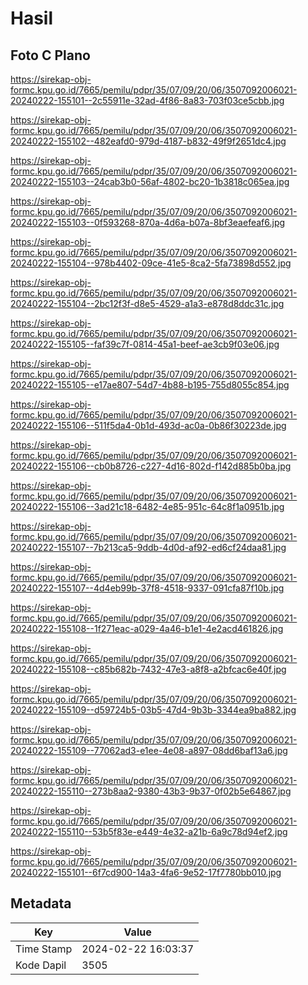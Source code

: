 # Hasil

## Foto C Plano

https://sirekap-obj-formc.kpu.go.id/7665/pemilu/pdpr/35/07/09/20/06/3507092006021-20240222-155101--2c55911e-32ad-4f86-8a83-703f03ce5cbb.jpg

https://sirekap-obj-formc.kpu.go.id/7665/pemilu/pdpr/35/07/09/20/06/3507092006021-20240222-155102--482eafd0-979d-4187-b832-49f9f2651dc4.jpg

https://sirekap-obj-formc.kpu.go.id/7665/pemilu/pdpr/35/07/09/20/06/3507092006021-20240222-155103--24cab3b0-56af-4802-bc20-1b3818c065ea.jpg

https://sirekap-obj-formc.kpu.go.id/7665/pemilu/pdpr/35/07/09/20/06/3507092006021-20240222-155103--0f593268-870a-4d6a-b07a-8bf3eaefeaf6.jpg

https://sirekap-obj-formc.kpu.go.id/7665/pemilu/pdpr/35/07/09/20/06/3507092006021-20240222-155104--978b4402-09ce-41e5-8ca2-5fa73898d552.jpg

https://sirekap-obj-formc.kpu.go.id/7665/pemilu/pdpr/35/07/09/20/06/3507092006021-20240222-155104--2bc12f3f-d8e5-4529-a1a3-e878d8ddc31c.jpg

https://sirekap-obj-formc.kpu.go.id/7665/pemilu/pdpr/35/07/09/20/06/3507092006021-20240222-155105--faf39c7f-0814-45a1-beef-ae3cb9f03e06.jpg

https://sirekap-obj-formc.kpu.go.id/7665/pemilu/pdpr/35/07/09/20/06/3507092006021-20240222-155105--e17ae807-54d7-4b88-b195-755d8055c854.jpg

https://sirekap-obj-formc.kpu.go.id/7665/pemilu/pdpr/35/07/09/20/06/3507092006021-20240222-155106--511f5da4-0b1d-493d-ac0a-0b86f30223de.jpg

https://sirekap-obj-formc.kpu.go.id/7665/pemilu/pdpr/35/07/09/20/06/3507092006021-20240222-155106--cb0b8726-c227-4d16-802d-f142d885b0ba.jpg

https://sirekap-obj-formc.kpu.go.id/7665/pemilu/pdpr/35/07/09/20/06/3507092006021-20240222-155106--3ad21c18-6482-4e85-951c-64c8f1a0951b.jpg

https://sirekap-obj-formc.kpu.go.id/7665/pemilu/pdpr/35/07/09/20/06/3507092006021-20240222-155107--7b213ca5-9ddb-4d0d-af92-ed6cf24daa81.jpg

https://sirekap-obj-formc.kpu.go.id/7665/pemilu/pdpr/35/07/09/20/06/3507092006021-20240222-155107--4d4eb99b-37f8-4518-9337-091cfa87f10b.jpg

https://sirekap-obj-formc.kpu.go.id/7665/pemilu/pdpr/35/07/09/20/06/3507092006021-20240222-155108--1f271eac-a029-4a46-b1e1-4e2acd461826.jpg

https://sirekap-obj-formc.kpu.go.id/7665/pemilu/pdpr/35/07/09/20/06/3507092006021-20240222-155108--c85b682b-7432-47e3-a8f8-a2bfcac6e40f.jpg

https://sirekap-obj-formc.kpu.go.id/7665/pemilu/pdpr/35/07/09/20/06/3507092006021-20240222-155109--d59724b5-03b5-47d4-9b3b-3344ea9ba882.jpg

https://sirekap-obj-formc.kpu.go.id/7665/pemilu/pdpr/35/07/09/20/06/3507092006021-20240222-155109--77062ad3-e1ee-4e08-a897-08dd6baf13a6.jpg

https://sirekap-obj-formc.kpu.go.id/7665/pemilu/pdpr/35/07/09/20/06/3507092006021-20240222-155110--273b8aa2-9380-43b3-9b37-0f02b5e64867.jpg

https://sirekap-obj-formc.kpu.go.id/7665/pemilu/pdpr/35/07/09/20/06/3507092006021-20240222-155110--53b5f83e-e449-4e32-a21b-6a9c78d94ef2.jpg

https://sirekap-obj-formc.kpu.go.id/7665/pemilu/pdpr/35/07/09/20/06/3507092006021-20240222-155101--6f7cd900-14a3-4fa6-9e52-17f7780bb010.jpg


## Metadata

| Key        | Value               |
| ---------- | ------------------- |
| Time Stamp | 2024-02-22 16:03:37 |
| Kode Dapil | 3505                |



